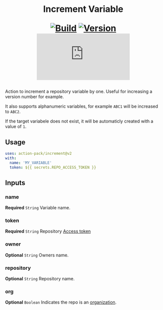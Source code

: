 <h1 align="center">Increment Variable<br />
<div align="center">
  
  [![Build](https://github.com/action-pack/increment/actions/workflows/build.yml/badge.svg)](https://github.com/action-pack/increment/)
  [![Version](https://img.shields.io/github/v/tag/action-pack/increment?label=version&sort=semver&color=066da5)](https://github.com/marketplace/actions/increment-variable)
  [![Size](https://img.shields.io/github/size/action-pack/increment/dist/index.js?branch=release/v2.05&label=size&color=066da5)](https://github.com/action-pack/increment/)
  
</div></h1>

Action to increment a repository variable by one. Useful for increasing a version number for example.

It also supports alphanumeric variables, for example `ABC1` will be increased to `ABC2`.

If the target variabele does not exist, it will be automaticly created with a value of `1`.

## Usage

```YAML
uses: action-pack/increment@v2
with:
  name: 'MY_VARIABLE'
  token: ${{ secrets.REPO_ACCESS_TOKEN }}
```

## Inputs

### name

**Required** `String` Variable name.

### token

**Required** `String` Repository [Access token](https://docs.github.com/en/github/authenticating-to-github/creating-a-personal-access-token)

### owner

**Optional** `String` Owners name.

### repository

**Optional** `String` Repository name.

### org

**Optional** `Boolean` Indicates the repo is an [organization](https://docs.github.com/en/github/setting-up-and-managing-organizations-and-teams/about-organizations).
